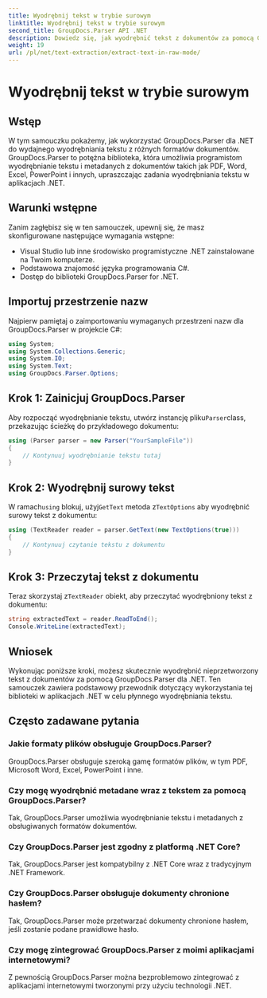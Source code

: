```yaml
---
title: Wyodrębnij tekst w trybie surowym
linktitle: Wyodrębnij tekst w trybie surowym
second_title: GroupDocs.Parser API .NET
description: Dowiedz się, jak wyodrębnić tekst z dokumentów za pomocą GroupDocs.Parser dla .NET. Łatwe, wydajne i bezproblemowe wyodrębnianie tekstu z aplikacji .NET.
weight: 19
url: /pl/net/text-extraction/extract-text-in-raw-mode/
---
```


# Wyodrębnij tekst w trybie surowym

## Wstęp
W tym samouczku pokażemy, jak wykorzystać GroupDocs.Parser dla .NET do wydajnego wyodrębniania tekstu z różnych formatów dokumentów. GroupDocs.Parser to potężna biblioteka, która umożliwia programistom wyodrębnianie tekstu i metadanych z dokumentów takich jak PDF, Word, Excel, PowerPoint i innych, upraszczając zadania wyodrębniania tekstu w aplikacjach .NET.
## Warunki wstępne
Zanim zagłębisz się w ten samouczek, upewnij się, że masz skonfigurowane następujące wymagania wstępne:
- Visual Studio lub inne środowisko programistyczne .NET zainstalowane na Twoim komputerze.
- Podstawowa znajomość języka programowania C#.
- Dostęp do biblioteki GroupDocs.Parser for .NET.

## Importuj przestrzenie nazw
Najpierw pamiętaj o zaimportowaniu wymaganych przestrzeni nazw dla GroupDocs.Parser w projekcie C#:
```csharp
using System;
using System.Collections.Generic;
using System.IO;
using System.Text;
using GroupDocs.Parser.Options;
```
## Krok 1: Zainicjuj GroupDocs.Parser
 Aby rozpocząć wyodrębnianie tekstu, utwórz instancję pliku`Parser`class, przekazując ścieżkę do przykładowego dokumentu:
```csharp
using (Parser parser = new Parser("YourSampleFile"))
{
    // Kontynuuj wyodrębnianie tekstu tutaj
}
```
## Krok 2: Wyodrębnij surowy tekst
 W ramach`using` blokuj, użyj`GetText` metoda z`TextOptions` aby wyodrębnić surowy tekst z dokumentu:
```csharp
using (TextReader reader = parser.GetText(new TextOptions(true)))
{
    // Kontynuuj czytanie tekstu z dokumentu
}
```
## Krok 3: Przeczytaj tekst z dokumentu
 Teraz skorzystaj z`TextReader` obiekt, aby przeczytać wyodrębniony tekst z dokumentu:
```csharp
string extractedText = reader.ReadToEnd();
Console.WriteLine(extractedText);
```

## Wniosek
Wykonując poniższe kroki, możesz skutecznie wyodrębnić nieprzetworzony tekst z dokumentów za pomocą GroupDocs.Parser dla .NET. Ten samouczek zawiera podstawowy przewodnik dotyczący wykorzystania tej biblioteki w aplikacjach .NET w celu płynnego wyodrębniania tekstu.

## Często zadawane pytania
### Jakie formaty plików obsługuje GroupDocs.Parser?
GroupDocs.Parser obsługuje szeroką gamę formatów plików, w tym PDF, Microsoft Word, Excel, PowerPoint i inne.
### Czy mogę wyodrębnić metadane wraz z tekstem za pomocą GroupDocs.Parser?
Tak, GroupDocs.Parser umożliwia wyodrębnianie tekstu i metadanych z obsługiwanych formatów dokumentów.
### Czy GroupDocs.Parser jest zgodny z platformą .NET Core?
Tak, GroupDocs.Parser jest kompatybilny z .NET Core wraz z tradycyjnym .NET Framework.
### Czy GroupDocs.Parser obsługuje dokumenty chronione hasłem?
Tak, GroupDocs.Parser może przetwarzać dokumenty chronione hasłem, jeśli zostanie podane prawidłowe hasło.
### Czy mogę zintegrować GroupDocs.Parser z moimi aplikacjami internetowymi?
Z pewnością GroupDocs.Parser można bezproblemowo zintegrować z aplikacjami internetowymi tworzonymi przy użyciu technologii .NET.
